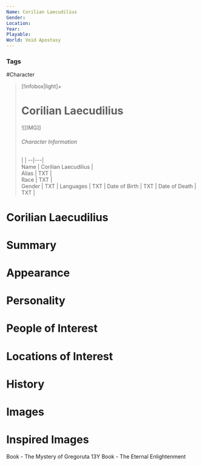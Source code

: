 ```yaml
---
Name: Corilian Laecudilius  
Gender: 
Location: 
Year: 
Playable:
World: Void Apostasy
---
```


### Tags
#Character 

> [!infobox|light]+  
> # Corilian Laecudilius  
> ![[IMG]]  
> ###### Character Information
>  |   |
> --|---|  
> Name | Corilian Laecudilius |  
> Alias | TXT |  
> Race | TXT |  
> Gender | TXT |
> Languages | TXT |
> Date of Birth | TXT |
> Date of Death | TXT |

# Corilian Laecudilius

# Summary

# Appearance

# Personality

# People of Interest

# Locations of Interest

# History

# Images

# Inspired Images
Book - The Mystery of Gregoruta 13Y
Book - The Eternal Enlightenment